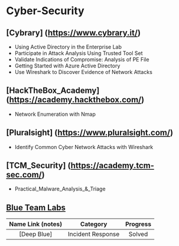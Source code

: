 # Cyber-Security


## [Cybrary] (https://www.cybrary.it/)

* Using Active Directory in the Enterprise Lab
* Participate in Attack Analysis Using Trusted Tool Set
* Validate Indications of Compromise: Analysis of PE File
* Getting Started with Azure Active Directory
* Use Wireshark to Discover Evidence of Network Attacks

## [HackTheBox_Academy] (https://academy.hackthebox.com/)

* Network Enumeration with Nmap

## [Pluralsight] (https://www.pluralsight.com/)

* Identify Common Cyber Network Attacks with Wireshark

## [TCM_Security] (https://academy.tcm-sec.com/)

* Practical_Malware_Analysis_&_Triage

## [Blue Team Labs](https://blueteamlabs.online) 
| Name Link (notes) | Category | Progress |
| :-: | :-: | :-:|
| [Deep Blue]|  Incident Response | Solved |
